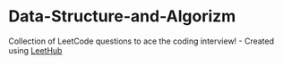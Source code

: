 # Data-Structure-and-Algorizm
Collection of LeetCode questions to ace the coding interview! - Created using [LeetHub](https://github.com/QasimWani/LeetHub)
